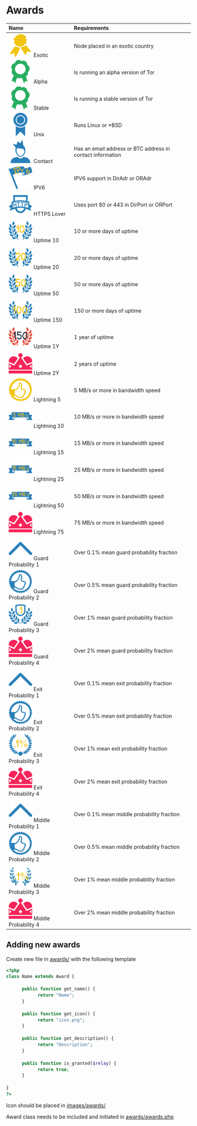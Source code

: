 # Awards

| Name | Requirements
| :--- | :-----
| ![Exotic](images/rewards/exotic.png) Exotic | Node placed in an exotic country
| ![Alpha](images/rewards/alpha.png) Alpha | Is running an alpha version of Tor
| ![Stable](images/rewards/stable.png) Stable | Is running a stable version of Tor
| ![Unix](images/rewards/linux.png) Unix | Runs Linux or *BSD
| ![Contact](images/rewards/contact.png) Contact | Has an email address or BTC address in contact information
| ![IPV6](images/rewards/IPv6.png) IPV6 | IPV6 support in DirAdr or ORAdr
| ![HTTPS Lover](images/rewards/https_lover.png) HTTPS Lover | Uses port 80 or 443 in DirPort or ORPort
| ![Uptime 10](images/rewards/uptime_1.png) Uptime 10 | 10 or more days of uptime
| ![Uptime 20](images/rewards/uptime_2.png) Uptime 20 | 20 or more days of uptime
| ![Uptime 50](images/rewards/uptime_3.png) Uptime 50 | 50 or more days of uptime
| ![Uptime 150](images/rewards/uptime_4.png) Uptime 150 | 150 or more days of uptime
| ![Uptime 1Y](images/rewards/uptime_5.png) Uptime 1Y | 1 year of uptime
| ![Uptime 2Y](images/rewards/king.png) Uptime 2Y | 2 years of uptime
| ![Lightning 1](images/rewards/speed_1.png) Lightning 5 | 5 MB/s or more in bandwidth speed
| ![Lightning 10](images/rewards/speed_2.png) Lightning 10 | 10 MB/s or more in bandwidth speed
| ![Lightning 15](images/rewards/speed_3.png) Lightning 15 | 15 MB/s or more in bandwidth speed
| ![Lightning 25](images/rewards/speed_4.png) Lightning 25 | 25 MB/s or more in bandwidth speed
| ![Lightning 50](images/rewards/speed_5.png) Lightning 50 | 50 MB/s or more in bandwidth speed
| ![Lightning 75](images/rewards/king.png) Lightning 75 | 75 MB/s or more in bandwidth speed
| ![Guard Probability 1](images/rewards/guard_prob_1.png) Guard Probability 1   | Over 0.1% mean guard probability fraction
| ![Guard Probability 2](images/rewards/guard_prob_2.png) Guard Probability 2 | Over 0.5% mean guard probability fraction
| ![Guard Probability 3](images/rewards/guard_prob_3.png) Guard Probability 3 | Over 1% mean guard probability fraction
| ![Guard Probability 4](images/rewards/king.png) Guard Probability 4 | Over 2% mean guard probability fraction
| ![Exit Probability 1](images/rewards/exit_prob_1.png) Exit Probability 1 | Over 0.1% mean exit probability fraction
| ![Exit Probability 2](images/rewards/exit_prob_2.png) Exit Probability 2 | Over 0.5% mean exit probability fraction
| ![Exit Probability 3](images/rewards/exit_prob_3.png) Exit Probability 3 | Over 1% mean exit probability fraction
| ![Exit Probability 4](images/rewards/king.png) Exit Probability 4 | Over 2% mean exit probability fraction
| ![Middle Probability 1](images/rewards/middle_prob_1.png) Middle Probability 1 | Over 0.1% mean middle probability fraction
| ![Middle Probability 2](images/rewards/middle_prob_2.png) Middle Probability 2 | Over 0.5% mean middle probability fraction
| ![Middle Probability 3](images/rewards/middle_prob_3.png) Middle Probability 3 | Over 1% mean middle probability fraction
| ![Middle Probability 4](images/rewards/king.png) Middle Probability 4 | Over 2% mean middle probability fraction


## Adding new awards

Create new file in [awards/](awards/) with the following template

```php
<?php
class Name extends Award {

      public function get_name() {
            return "Name";
      }

      public function get_icon() {
            return "icon.png";
      }

      public function get_description() {
            return "Description";
      }

      public function is_granted($relay) {
            return true;
      }

}
?>
```

Icon should be placed in [images/awards/](images/awards/)

Award class needs to be included and initiated in [awards/awards.php](awards/awards.php)
